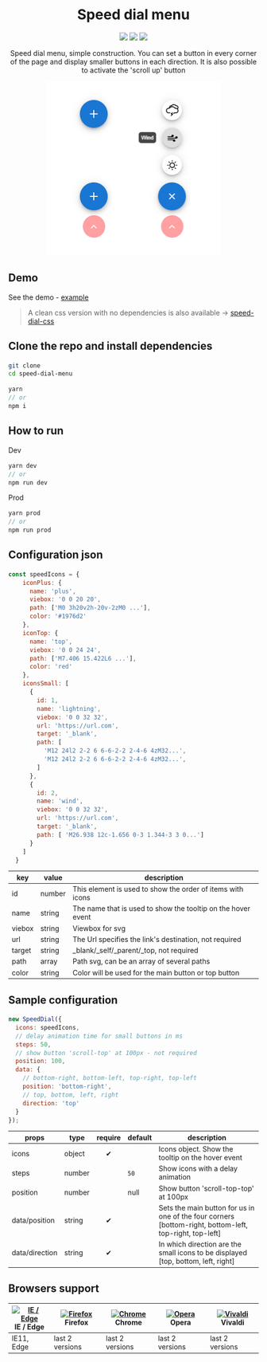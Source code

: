 <h1 align=center>Speed dial menu</h1>

<p align="center">
  <img src="https://img.shields.io/github/package-json/v/tomik23/speed-dial-menu">
  <img src="https://img.shields.io/github/size/tomik23/speed-dial-menu/docs/speedDial.min.js">
  <a href="LICENSE">
    <img src="https://img.shields.io/badge/License-MIT-green.svg">
  </a>
</p>

<p align=center>Speed dial menu, simple construction. You can set a button in every corner of the page and display smaller buttons in each direction. It is also possible to activate the 'scroll up' button</p>

<p align=center>
  <img src="./example.png">
</p>

## Demo

See the demo - [example](https://tomik23.github.io/speed-dial-menu/)


> A clean css version with no dependencies is also available -> [speed-dial-css](https://github.com/tomik23/speed-dial-menu/tree/speed-dial-css)



## Clone the repo and install dependencies
```bash
git clone 
cd speed-dial-menu
```
```js
yarn
// or
npm i
```

## How to run
Dev
```js
yarn dev
// or
npm run dev
```
Prod
```js
yarn prod
// or
npm run prod
```

## Configuration json

```js
const speedIcons = {
    iconPlus: {
      name: 'plus',
      viebox: '0 0 20 20',
      path: ['M0 3h20v2h-20v-2zM0 ...'],
      color: '#1976d2'
    },
    iconTop: {
      name: 'top',
      viebox: '0 0 24 24',
      path: ['M7.406 15.422L6 ...'],
      color: 'red'
    },
    iconsSmall: [
      {
        id: 1,
        name: 'lightning',
        viebox: '0 0 32 32',
        url: 'https://url.com',
        target: '_blank',
        path: [
          'M12 24l2 2-2 6 6-6-2-2 2-4-6 4zM32...',
          'M12 24l2 2-2 6 6-6-2-2 2-4-6 4zM32...',
        ]
      },
      {
        id: 2,
        name: 'wind',
        viebox: '0 0 32 32',
        url: 'https://url.com',
        target: '_blank',
        path: [ 'M26.938 12c-1.656 0-3 1.344-3 3 0...']
      }
    ]
  }
```

key | value | description
---- | ------- | -----------
id | number | This element is used to show the order of items with icons
name | string | The name that is used to show the tooltip on the hover event
viebox | string | Viewbox for svg
url | string | The Url specifies the link's destination, not required
target | string | _blank/_self/_parent/_top, not required
path | array | Path svg, can be an array of several paths
color | string | Color will be used for the main button or top button

## Sample configuration

```js
new SpeedDial({
  icons: speedIcons,
  // delay animation time for small buttons in ms 
  steps: 50,
  // show button 'scroll-top' at 100px - not required
  position: 100,
  data: {
    // bottom-right, bottom-left, top-right, top-left
    position: 'bottom-right',
    // top, bottom, left, right
    direction: 'top'
  }
});
```

props | type | require | default | description
---- | ------- | :-----------: | ----------- | ---------------
icons | object | ✔ |  | Icons object. Show the tooltip on the hover event
steps | number |  | `50` | Show icons with a delay animation
position | number |  | null  | Show button 'scroll-top-top' at 100px
data/position | string | ✔ |  | Sets the main button for us in one of the four corners [bottom-right, bottom-left, top-right, top-left]
data/direction | string | ✔ |  | In which direction are the small icons to be displayed [top, bottom, left, right]

## Browsers support

| [<img src="https://raw.githubusercontent.com/alrra/browser-logos/master/src/edge/edge_48x48.png" alt="IE / Edge" width="24px" height="24px" />](http://godban.github.io/browsers-support-badges/)<br/>IE / Edge | [<img src="https://raw.githubusercontent.com/alrra/browser-logos/master/src/firefox/firefox_48x48.png" alt="Firefox" width="24px" height="24px" />](http://godban.github.io/browsers-support-badges/)<br/>Firefox | [<img src="https://raw.githubusercontent.com/alrra/browser-logos/master/src/chrome/chrome_48x48.png" alt="Chrome" width="24px" height="24px" />](http://godban.github.io/browsers-support-badges/)<br/>Chrome | [<img src="https://raw.githubusercontent.com/alrra/browser-logos/master/src/opera/opera_48x48.png" alt="Opera" width="24px" height="24px" />](http://godban.github.io/browsers-support-badges/)<br/>Opera | [<img src="https://raw.githubusercontent.com/alrra/browser-logos/master/src/vivaldi/vivaldi_48x48.png" alt="Vivaldi" width="24px" height="24px" />](http://godban.github.io/browsers-support-badges/)<br/>Vivaldi |
| --------- | --------- | --------- | --------- | --------- |
| IE11, Edge| last 2 versions| last 2 versions| last 2 versions| last 2 versions